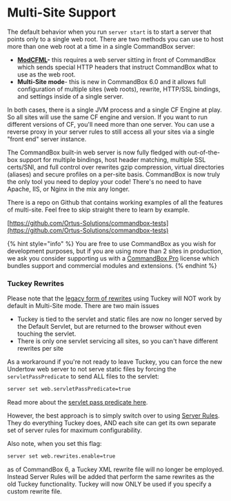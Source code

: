 # Multi-Site Support

The default behavior when you run `server start` is to start a server that points only to a single web root.  There are two methods you can use to host more than one web root at a time in a single CommandBox server:

* [**ModCFML**](../modcfml-support.md)**-** this requires a web server sitting in front of CommandBox which sends special HTTP headers that instruct CommandBox what to use as the web root.
* **Multi-Site mode**- this is new in CommandBox 6.0 and it allows full configuration of multiple sites (web roots), rewrite, HTTP/SSL bindings, and settings inside of a single server.&#x20;

In both cases, there is a single JVM process and a single CF Engine at play.  So all sites will use the same CF engine and version.  If you want to run different versions of CF, you'll need more than one server.  You can use a reverse proxy in your server rules to still access all your sites via a single "front end" server instance. &#x20;

The CommandBox built-in web server is now fully fledged with out-of-the-box support for multiple bindings, host header matching, multiple SSL certs/SNI, and full control over rewrites gzip compression, virtual directories (aliases) and secure profiles on a per-site basis.  CommandBox is now truly the only tool you need to deploy your code!  There's no need to have Apache, IIS, or Nginx in the mix any longer. &#x20;

There is a repo on Github that contains working examples of all the features of multi-site.  Feel free to skip straight there to learn by example.

[https://github.com/Ortus-Solutions/commandbox-tests](https://github.com/Ortus-Solutions/commandbox-tests)

{% hint style="info" %}
You are free to use CommandBox as you wish for development purposes, but if you are using more than 2 sites in production, we ask you consider supporting us with a [CommandBox Pro](https://www.ortussolutions.com/products/commandbox-pro) license which bundles support and commercial modules and extensions.
{% endhint %}

### Tuckey Rewrites

Please note that the [legacy form of rewrites](./#tuckey-rewrites) using Tuckey will NOT work by default in Multi-Site mode.  There are two main issues

* Tuckey is tied to the servlet and static files are now no longer served by the Default Servlet, but are returned to the browser without even touching the servlet.
* There is only one servlet servicing all sites, so you can't have different rewrites per site

As a workaround if you're not ready to leave Tuckey, you can force the new Undertow web server to not serve static files by forcing the `servletPassPredicate` to send ALL files to the servlet:

```bash
server set web.servletPassPredicate=true
```

Read more about the [servlet pass predicate here](servlet-pass-predicate.md).

However, the best approach is to simply switch over to using [Server Rules](../configuring-your-server/server-rules/).  They do everything Tuckey does, AND each site can get its own separate set of server rules for maximum configurability.

Also note, when you set this flag:

```bash
server set web.rewrites.enable=true
```

as of CommandBox 6, a Tuckey XML rewrite file will no longer be employed.  Instead Server Rules will be added that perform the same rewrites as the old Tuckey functionality.  Tuckey will now ONLY be used if you specify a custom rewrite file.

